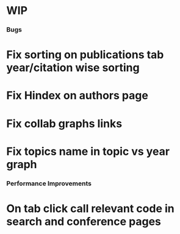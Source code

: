# WIP

### Bugs
# Fix sorting on publications tab year/citation wise sorting
# Fix Hindex on authors page
# Fix collab graphs links
# Fix topics name in topic vs year graph

### Performance Improvements
# On tab click call relevant code in search and conference pages
